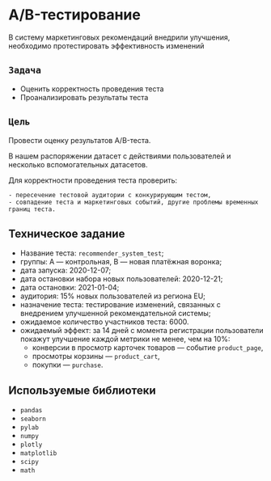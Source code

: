 # A/B-тестирование
В систему маркетинговых рекомендаций внедрили улучшения, необходимо протестировать эффективность изменений

## `Задача`

- Оценить корректность проведения теста
- Проанализировать результаты теста

## `Цель`
Провести оценку результатов A/B-теста. 

В нашем распоряжении датасет с действиями пользователей и несколько вспомогательных датасетов.


Для корректности проведения теста проверить:

    - пересечение тестовой аудитории с конкурирующим тестом,
    - совпадение теста и маркетинговых событий, другие проблемы временных границ теста.


## Техническое задание

- Название теста: `recommender_system_test`;
- группы: А — контрольная, B — новая платёжная воронка;
- дата запуска: 2020-12-07;
- дата остановки набора новых пользователей: 2020-12-21;
- дата остановки: 2021-01-04;
- аудитория: 15% новых пользователей из региона EU;
- назначение теста: тестирование изменений, связанных с внедрением улучшенной рекомендательной системы;
- ожидаемое количество участников теста: 6000.
- ожидаемый эффект: за 14 дней с момента регистрации пользователи покажут улучшение каждой метрики не менее, чем на 10%:
    - конверсии в просмотр карточек товаров — событие `product_page`,
    - просмотры корзины — `product_cart`,
    - покупки — `purchase`.
    
## Используемые библиотеки
- `pandas` 
- `seaborn` 
- `pylab` 
- `numpy`
- `plotly`
- `matplotlib`
- `scipy`  
- `math`
